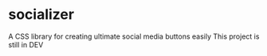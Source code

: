 # socializer
A CSS library for creating ultimate social media buttons easily
This project is still in DEV